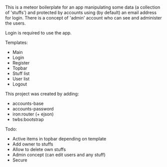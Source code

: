 This is a meteor boilerplate for an app manipulating some data (a collection of 'stuffs') and protected by accounts using (by default) an email address for login. There is a concept of 'admin' account who can see and administer the users.

Login is required to use the app.

Templates:
- Main
- Login
- Register
- Topbar
- Stuff list
- User list
- Logout

This project was created by adding:
- accounts-base
- accounts-password
- iron:router (+ ejson)
- twbs:bootstrap

Todo:
- Active items in topbar depending on template
- Add owner to stuffs
- Allow to delete own stuffs
- Admin concept (can edit users and any stuff)
- Secure


